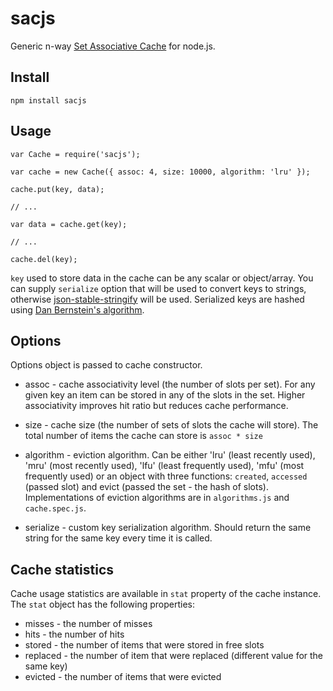 # sacjs
Generic n-way [Set Associative Cache](http://www.cs.umd.edu/class/sum2003/cmsc311/Notes/Memory/set.html) for node.js.


## Install

```
npm install sacjs
```

## Usage

```
var Cache = require('sacjs');

var cache = new Cache({ assoc: 4, size: 10000, algorithm: 'lru' });

cache.put(key, data);

// ...

var data = cache.get(key);

// ...

cache.del(key);
```

`key` used to store data in the cache can be any scalar or object/array. You can supply `serialize` option that will be used to convert keys to strings, otherwise [json-stable-stringify](https://github.com/substack/json-stable-stringify) will be used. Serialized keys are hashed using [Dan Bernstein's algorithm](http://www.cse.yorku.ca/~oz/hash.html#djb2).


## Options

Options object is passed to cache constructor.

- assoc - cache associativity level (the number of slots per set). For any given key an item can be stored in any of the slots in the set. Higher associativity improves hit ratio but reduces cache performance.

- size - cache size (the number of sets of slots the cache will store). The total number of items the cache can store is `assoc * size`

- algorithm - eviction algorithm. Can be either 'lru' (least recently used), 'mru' (most recently used), 'lfu' (least frequently used), 'mfu' (most frequently used) or an object with three functions: `created`, `accessed` (passed slot) and evict (passed the set - the hash of slots). Implementations of eviction algorithms are in `algorithms.js` and `cache.spec.js`.

- serialize - custom key serialization algorithm. Should return the same string for the same key every time it is called.


## Cache statistics

Cache usage statistics are available in `stat` property of the cache instance. The `stat` object has the following properties:

- misses - the number of misses
- hits - the number of hits
- stored - the number of items that were stored in free slots
- replaced - the number of item that were replaced (different value for the same key)
- evicted - the number of items that were evicted
